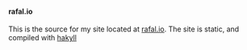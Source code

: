#### rafal.io

This is the source for my site located at [rafal.io](http://rafal.io).
The site is static, and compiled with [hakyll](http://jaspervdj.be/hakyll/)
